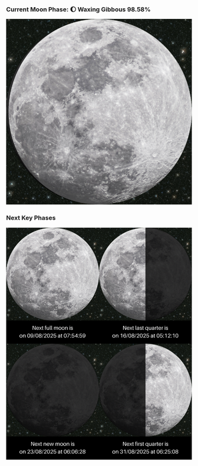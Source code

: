 ### Current Moon Phase: 🌔 Waxing Gibbous 98.58%
![Moon Phase](moonphase.png)
### Next Key Phases
![Gallery](gallery.png)